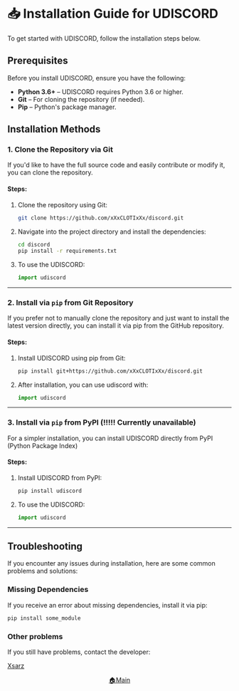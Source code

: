 # 📥 **Installation Guide for UDISCORD**

To get started with UDISCORD, follow the installation steps below.

## Prerequisites

Before you install UDISCORD, ensure you have the following:

- **Python 3.6+** – UDISCORD requires Python 3.6 or higher.
- **Git** – For cloning the repository (if needed).
- **Pip** – Python's package manager.

## Installation Methods

### 1. Clone the Repository via Git

If you'd like to have the full source code and easily contribute or modify it, you can clone the repository.

#### Steps:

1. Clone the repository using Git:

    ```bash
    git clone https://github.com/xXxCLOTIxXx/discord.git
    ```

2. Navigate into the project directory and install the dependencies:

    ```bash
    cd discord
    pip install -r requirements.txt
    ```

3. To use the UDISCORD:

    ```python
    import udiscord
    ```

---

### 2. Install via `pip` from Git Repository

If you prefer not to manually clone the repository and just want to install the latest version directly, you can install it via pip from the GitHub repository.

#### Steps:

1. Install UDISCORD using pip from Git:

    ```bash
    pip install git+https://github.com/xXxCLOTIxXx/discord.git
    ```

2. After installation, you can use udiscord with:

    ```python
    import udiscord
    ```

---

### 3. Install via `pip` from PyPI (!!!!! Currently unavailable)

For a simpler installation, you can install UDISCORD directly from PyPI (Python Package Index)

#### Steps:

1. Install UDISCORD from PyPI:

    ```bash
    pip install udiscord
    ```

2. To use the UDISCORD:

    ```python
    import udiscord
    ```

---

## Troubleshooting

If you encounter any issues during installation, here are some common problems and solutions:

### Missing Dependencies

If you receive an error about missing dependencies, install it via pip:
```bash
pip install some_module
```

### Other problems

If you still have problems, contact the developer:

<a href="https://github.com/xXxCLOTIxXx/xXxCLOTIxXx/blob/main/contacts.md">Xsarz<a/>


<div align="center">
  <a href="https://github.com/xXxCLOTIxXx/discord/blob/main/docs/index.md">🏠Main</a>
</div>


